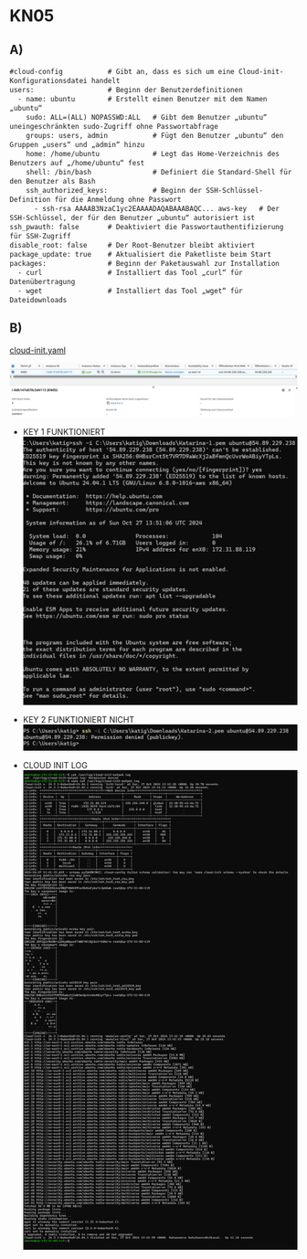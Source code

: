 # KN05

## A)
```
#cloud-config           # Gibt an, dass es sich um eine Cloud-init-Konfigurationsdatei handelt
users:                  # Beginn der Benutzerdefinitionen
  - name: ubuntu        # Erstellt einen Benutzer mit dem Namen „ubuntu“
    sudo: ALL=(ALL) NOPASSWD:ALL   # Gibt dem Benutzer „ubuntu“ uneingeschränkten sudo-Zugriff ohne Passwortabfrage
    groups: users, admin           # Fügt den Benutzer „ubuntu“ den Gruppen „users“ und „admin“ hinzu
    home: /home/ubuntu             # Legt das Home-Verzeichnis des Benutzers auf „/home/ubuntu“ fest
    shell: /bin/bash               # Definiert die Standard-Shell für den Benutzer als Bash
    ssh_authorized_keys:           # Beginn der SSH-Schlüssel-Definition für die Anmeldung ohne Passwort
      - ssh-rsa AAAAB3NzaC1yc2EAAAADAQABAAABAQC... aws-key   # Der SSH-Schlüssel, der für den Benutzer „ubuntu“ autorisiert ist
ssh_pwauth: false       # Deaktiviert die Passwortauthentifizierung für SSH-Zugriff
disable_root: false     # Der Root-Benutzer bleibt aktiviert
package_update: true    # Aktualisiert die Paketliste beim Start
packages:               # Beginn der Paketauswahl zur Installation
  - curl                # Installiert das Tool „curl“ für Datenübertragung 
  - wget                # Installiert das Tool „wget“ für Dateidownloads
```

## B)

[cloud-init.yaml](cloud-init.yaml)


![](Screenshots/KEYPAIRR.png?raw=true)

- KEY 1 FUNKTIONIERT
![](Screenshots/SSHKEYONE.png?raw=true)


- KEY 2 FUNKTIONIERT NICHT
![](Screenshots/SSHKEYTWO.png?raw=true)


- CLOUD INIT LOG
![](Screenshots/CLOUDLOG.png?raw=true)
